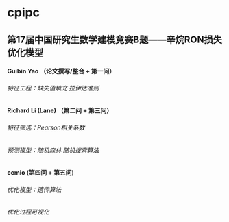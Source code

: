# cpipc
## 第17届中国研究生数学建模竞赛B题——辛烷RON损失优化模型

#### Guibin Yao （论文撰写/整合 + 第一问）
###### 特征工程：缺失值填充 拉伊达准则

#### Richard Li (Lane) （第二问 + 第三问）
###### 特征筛选：Pearson相关系数
###### 预测模型：随机森林 随机搜索算法

#### ccmio (第四问 + 第五问)
###### 优化模型：遗传算法
###### 优化过程可视化

